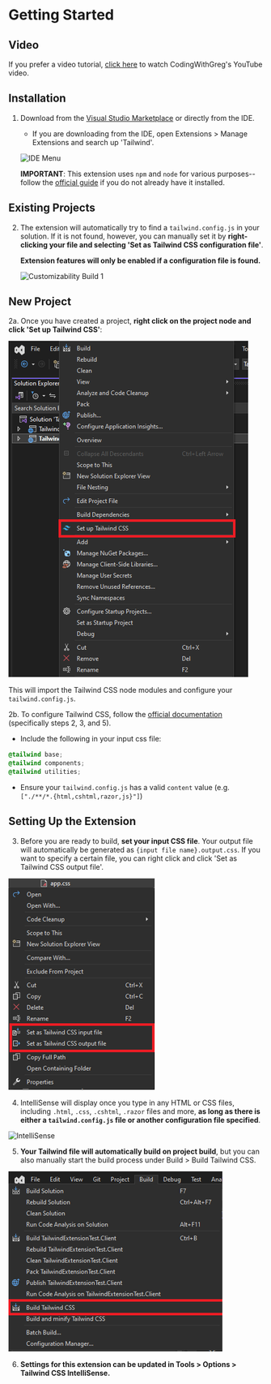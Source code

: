 # Getting Started

## Video

If you prefer a video tutorial, [click here](https://www.youtube.com/watch?v=guJgtQHQwPo) to watch CodingWithGreg's YouTube video.

## Installation

1. Download from the [Visual Studio Marketplace](https://marketplace.visualstudio.com/items?itemName=TheronWang.TailwindCSSIntellisense) or directly from the IDE.

	- If you are downloading from the IDE, open Extensions > Manage Extensions and search up 'Tailwind'.

	![IDE Menu](art/getting-started/ide-install.png)

	**IMPORTANT**: This extension uses `npm` and `node` for various purposes--follow the [official guide](https://docs.npmjs.com/downloading-and-installing-node-js-and-npm) if you do not already have it installed.

## Existing Projects

2. The extension will automatically try to find a `tailwind.config.js` in your solution. If it is not found, however, you can manually set it by **right-clicking your file and selecting 'Set as Tailwind CSS configuration file'**.

	**Extension features will only be enabled if a configuration file is found.**

	![Customizability Build 1](art/Customizability-Build-1.png)

## New Project

2a.	Once you have created a project, **right click on the project node and click 'Set up Tailwind CSS'**:

![Set up TailwindCSS](art/NPM-Shortcuts-1.png)

This will import the Tailwind CSS node modules and configure your `tailwind.config.js`.

2b. To configure Tailwind CSS, follow the [official documentation](https://tailwindcss.com/docs/installation) (specifically steps 2, 3, and 5).

- Include the following in your input css file:
```css
@tailwind base;
@tailwind components;
@tailwind utilities;
```
- Ensure your `tailwind.config.js` has a valid `content` value (e.g. `["./**/*.{html,cshtml,razor,js}"]`)

## Setting Up the Extension

3. Before you are ready to build, **set your input CSS file**. Your output file will automatically be generated as `{input file name}.output.css`. If you want to specify a certain file, you can right click and click 'Set as Tailwind CSS output file'.

![Input and output CSS files](art/Customizability-Build-2.png)

4. IntelliSense will display once you type in any HTML or CSS files, including `.html`, `.css`, `.cshtml`, `.razor` files and more, **as long as there is either a `tailwind.config.js` file or another configuration file specified**.

![IntelliSense](art/IntelliSense-Demo-1.gif)

5. **Your Tailwind file will automatically build on project build**, but you can also manually start the build process under Build > Build Tailwind CSS.

![Build process](art/Build-Demo-1.png)

6. **Settings for this extension can be updated in Tools > Options > Tailwind CSS IntelliSense.**